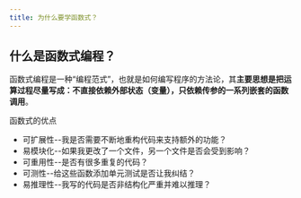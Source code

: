 ```yaml
---
title: 为什么要学函数式？
---
```


## 什么是函数式编程？

函数式编程是一种“编程范式”，也就是如何编写程序的方法论，其**主要思想是把运算过程尽量写成：不直接依赖外部状态（变量），只依赖传参的一系列嵌套的函数调用**。

函数式的优点

- 可扩展性--我是否需要不断地重构代码来支持额外的功能？
- 易模块化--如果我更改了一个文件，另一个文件是否会受到影响？
- 可重用性--是否有很多重复的代码？
- 可测性--给这些函数添加单元测试是否让我纠结？
- 易推理性--我写的代码是否非结构化严重并难以推理？
